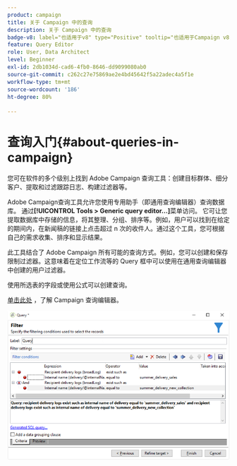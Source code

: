 ```yaml
---
product: campaign
title: 关于 Campaign 中的查询
description: 关于 Campaign 中的查询
badge-v8: label="也适用于v8" type="Positive" tooltip="也适用于Campaign v8"
feature: Query Editor
role: User, Data Architect
level: Beginner
exl-id: 2db1034d-cad6-4fb0-8646-dd9099080ab0
source-git-commit: c262c27e75869ae2e4bd45642f5a22adec4a5f1e
workflow-type: tm+mt
source-wordcount: '186'
ht-degree: 80%

---
```


# 查询入门{#about-queries-in-campaign}



您可在软件的多个级别上找到 Adobe Campaign 查询工具：创建目标群体、细分客户、提取和过滤跟踪日志、构建过滤器等。

Adobe Campaign查询工具允许您使用专用助手（即通用查询编辑器）查询数据库。 通过&#x200B;**[!UICONTROL Tools > Generic query editor...]**&#x200B;菜单访问。 它可让您提取数据库中存储的信息，将其整理、分组、排序等。例如，用户可以找到在给定的期间内，在新闻稿的链接上点击超过 n 次的收件人。通过这个工具，您可根据自己的需求收集、排序和显示结果。

此工具结合了 Adobe Campaign 所有可能的查询方式。例如，您可以创建和保存限制过滤器。这意味着在定位工作流等的 Query 框中可以使用在通用查询编辑器中创建的用户过滤器。

使用所选表的字段或使用公式可以创建查询。

[单击此处](../../workflow/using/query.md) ，了解 Campaign 查询编辑器。

![](assets/query_recipients_4.png)
